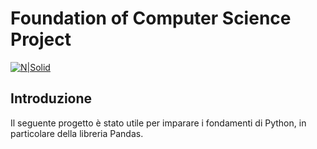 # Foundation of Computer Science Project

[![N|Solid](https://cldup.com/dTxpPi9lDf.thumb.png)](https://nodesource.com/products/nsolid)

## Introduzione
Il seguente progetto è stato utile per imparare i fondamenti di Python, in particolare della libreria Pandas. 
